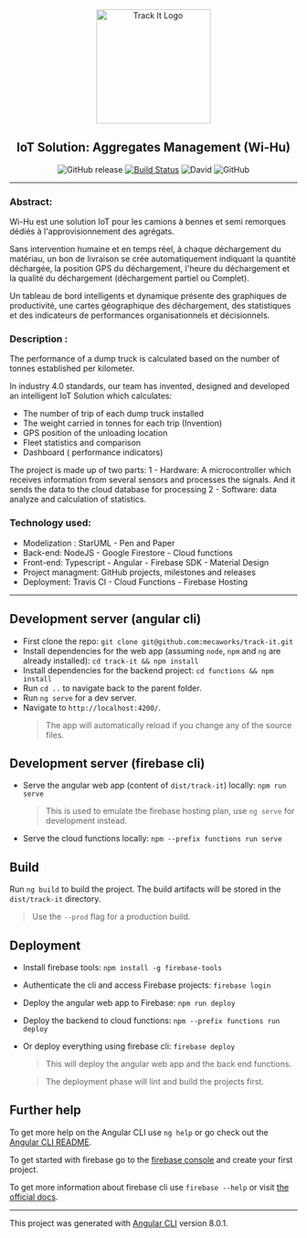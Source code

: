 <div align="center">
  <img src="./src/favicon.ico" width="200" alt="Track It Logo" />
  <h2>IoT Solution: Aggregates Management (Wi-Hu)</h2>

![GitHub release](https://img.shields.io/github/release/mecaworks/track-it.svg?color=%23f441be)
[![Build Status](https://travis-ci.org/mecaworks/track-it.svg?branch=master)](https://travis-ci.org/mecaworks/track-it)
![David](https://img.shields.io/david/mecaworks/track-it.svg)
![GitHub](https://img.shields.io/github/license/mecaworks/track-it.svg?color=%232196F3)

</div>

---

### Abstract:
Wi-Hu est une solution IoT pour les camions à bennes et semi remorques dédiés à l'approvisionnement des agrégats.

Sans intervention humaine et en temps réel, à chaque déchargement du matériau, un bon de livraison se crée automatiquement indiquant la quantité déchargée, la position GPS du déchargement, l'heure du déchargement et la qualité du déchargement (déchargement partiel ou Complet).

Un tableau de bord intelligents et dynamique présente des graphiques de productivité, une cartes géographique des déchargement, des statistiques et des indicateurs de performances organisationnels et décisionnels.

### Description :
The performance of a dump truck is calculated based on the number of tonnes established per kilometer.

In industry 4.0 standards, our team has invented, designed and developed an intelligent IoT Solution which calculates:
- The number of trip of each dump truck installed
- The weight carried in tonnes for each trip (Invention)
- GPS position of the unloading location
- Fleet statistics and comparison
- Dashboard ( performance indicators)

The project is made up of two parts:
1 - Hardware: A microcontroller which receives information from several sensors and processes the signals. And it sends the data to the cloud database for processing
2 - Software: data analyze and calculation of statistics.

### Technology used:
- Modelization : StarUML - Pen and Paper
- Back-end: NodeJS - Google Firestore - Cloud functions
- Front-end: Typescript - Angular - Firebase SDK - Material Design
- Project managment: GitHub projects, milestones and releases
- Deployment: Travis CI - Cloud Functions - Firebase Hosting

---

## Development server (angular cli)

- First clone the repo: `git clone git@github.com:mecaworks/track-it.git`
- Install dependencies for the web app (assuming `node`, `npm` and `ng` are already installed): `cd track-it && npm install`
- Install dependencies for the backend project: `cd functions && npm install`
- Run `cd ..` to navigate back to the parent folder.
- Run `ng serve` for a dev server.
- Navigate to `http://localhost:4200/`.
  > The app will automatically reload if you change any of the source files.

## Development server (firebase cli)

- Serve the angular web app (content of `dist/track-it`) locally: `npm run serve`
  > This is used to emulate the firebase hosting plan, use `ng serve` for development instead.
- Serve the cloud functions locally: `npm --prefix functions run serve`

## Build

Run `ng build` to build the project. The build artifacts will be stored in the `dist/track-it` directory.

> Use the `--prod` flag for a production build.

## Deployment

- Install firebase tools: `npm install -g firebase-tools`
- Authenticate the cli and access Firebase projects: `firebase login`
- Deploy the angular web app to Firebase: `npm run deploy`
- Deploy the backend to cloud functions: `npm --prefix functions run deploy`
- Or deploy everything using firebase cli: `firebase deploy`

  > This will deploy the angular web app and the back end functions.

  > The deployment phase will lint and build the projects first.

## Further help

To get more help on the Angular CLI use `ng help` or go check out the [Angular CLI README](https://github.com/angular/angular-cli/blob/master/README.md).

To get started with firebase go to the [firebase console](https://console.firebase.google.com/) and create your first project.

To get more information about firebase cli use `firebase --help` or visit [the official docs](https://firebase.google.com/docs/cli/).

---

This project was generated with [Angular CLI](https://github.com/angular/angular-cli) version 8.0.1.
